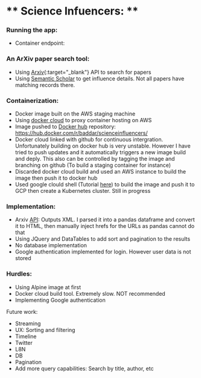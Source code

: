 # ** Science Infuencers: **

### Running the app:
* Container endpoint: 


### An ArXiv paper search tool:

* Using [Arxiv](https://arxiv.org/){:target="_blank"} API to search for papers
* Using [Semantic Scholar](https://www.semanticscholar.org/) to get influence details. Not all papers have matching records there.

### Containerization:

* Docker image built on the AWS staging machine
* Using [docker cloud](https://cloud.docker.com/) to proxy container hosting on AWS
* Image pushed to [Docker hub](https://hub.docker.com/r/baddar/scienceinfluencers/) repository: https://hub.docker.com/r/baddar/scienceinfluencers/
* Docker cloud linked with github for continuous intergration. Unfortunately building on docker hub is very unstable. However I have tried to push updates and it automatically triggers a new image build and deply. This also can be controlled by tagging the image and branching on github (To build a staging container for instance)
* Discarded docker cloud build and used an AWS instance to build the image then push it to docker hub 
* Used google clould shell (Tutorial [here](https://cloud.google.com/kubernetes-engine/docs/tutorials/hello-app)) to build the image and push it to GCP then create a Kubernetes cluster. Still in progress

### Implementation:

* Arxiv [API](https://arxiv.org/help/api/index): Outputs XML. I parsed it into a pandas dataframe and convert it to HTML, then manually inject hrefs for the URLs as pandas cannot do that
* Using JQuery and DataTables to add sort and pagination to the results
* No database implementation
* Google authentication implemented for login. However user data is not stored 




### Hurdles:
* Using Alpine image at first
* Docker cloud build tool. Extremely slow. NOT recommended 
* Implementing Google authentication

Future work:

 * Streaming
 * UX: Sorting and filtering
 * Timeline 
 * Twitter
 * L8N
 * DB
 * Pagination
 * Add more query capabilities: Search by title, author, etc

 